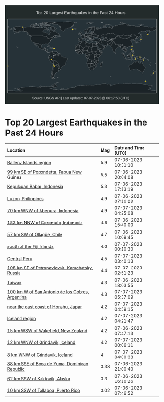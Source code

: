 ![Map](./map.png)

# Top 20 Largest Earthquakes in the Past 24 Hours

| Location | Mag | Date and Time (UTC) |
|:---|:---|:---|
| [Balleny Islands region](https://earthquake.usgs.gov/earthquakes/eventpage/us6000kqez) | 5.9 | 07-06-2023 10:31:10 |
| [99 km SE of Popondetta, Papua New Guinea](https://earthquake.usgs.gov/earthquakes/eventpage/us6000kqkr) | 5.5 | 07-06-2023 20:04:08 |
| [Kepulauan Babar, Indonesia](https://earthquake.usgs.gov/earthquakes/eventpage/us6000kqj5) | 5.3 | 07-06-2023 17:13:19 |
| [Luzon, Philippines](https://earthquake.usgs.gov/earthquakes/eventpage/us6000kqe8) | 4.9 | 07-06-2023 07:16:29 |
| [70 km WNW of Abepura, Indonesia](https://earthquake.usgs.gov/earthquakes/eventpage/us6000kqmz) | 4.9 | 07-07-2023 04:25:08 |
| [183 km NNW of Gorontalo, Indonesia](https://earthquake.usgs.gov/earthquakes/eventpage/us6000kqgg) | 4.8 | 07-06-2023 15:40:00 |
| [57 km SW of Ollagüe, Chile](https://earthquake.usgs.gov/earthquakes/eventpage/us6000kqey) | 4.7 | 07-06-2023 10:09:45 |
| [south of the Fiji Islands](https://earthquake.usgs.gov/earthquakes/eventpage/us6000kqm3) | 4.6 | 07-07-2023 00:10:30 |
| [Central Peru](https://earthquake.usgs.gov/earthquakes/eventpage/us6000kqmq) | 4.5 | 07-07-2023 03:40:13 |
| [105 km SE of Petropavlovsk-Kamchatsky, Russia](https://earthquake.usgs.gov/earthquakes/eventpage/us6000kqmi) | 4.4 | 07-07-2023 02:51:23 |
| [Taiwan](https://earthquake.usgs.gov/earthquakes/eventpage/us6000kqjt) | 4.3 | 07-06-2023 18:03:55 |
| [100 km W of San Antonio de los Cobres, Argentina](https://earthquake.usgs.gov/earthquakes/eventpage/us6000kqnb) | 4.3 | 07-07-2023 05:37:09 |
| [near the east coast of Honshu, Japan](https://earthquake.usgs.gov/earthquakes/eventpage/us6000kqn4) | 4.2 | 07-07-2023 04:59:15 |
| [Iceland region](https://earthquake.usgs.gov/earthquakes/eventpage/us6000kqn0) | 4.2 | 07-07-2023 04:21:47 |
| [15 km WSW of Wakefield, New Zealand](https://earthquake.usgs.gov/earthquakes/eventpage/us6000kqef) | 4.2 | 07-06-2023 07:47:13 |
| [12 km WNW of Grindavík, Iceland](https://earthquake.usgs.gov/earthquakes/eventpage/us6000kqm4) | 4.2 | 07-07-2023 00:06:11 |
| [8 km WNW of Grindavík, Iceland](https://earthquake.usgs.gov/earthquakes/eventpage/us6000kqmw) | 4 | 07-07-2023 04:00:38 |
| [88 km SSE of Boca de Yuma, Dominican Republic](https://earthquake.usgs.gov/earthquakes/eventpage/pr71416558) | 3.38 | 07-06-2023 21:00:40 |
| [62 km SSW of Kaktovik, Alaska](https://earthquake.usgs.gov/earthquakes/eventpage/ak0238lj4biv) | 3.3 | 07-06-2023 16:16:26 |
| [10 km SSW of Tallaboa, Puerto Rico](https://earthquake.usgs.gov/earthquakes/eventpage/pr71416483) | 3.02 | 07-06-2023 07:46:52 |

